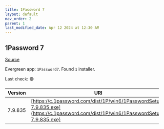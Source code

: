 ```yaml
---
title: 1Password 7
layout: default
nav_order: 2
parent: 1
last_modified_date: Apr 12 2024 at 12:30 AM
---
```


## 1Password 7

[Source](https://1password.com/)

Evergreen app: `1Password7`. Found `1` installer.

Last check: 🟢

| Version | URI                                                                                                                                |
| ------- | ---------------------------------------------------------------------------------------------------------------------------------- |
| 7.9.835 | [https://c.1password.com/dist/1P/win6/1PasswordSetup-7.9.835.exe](https://c.1password.com/dist/1P/win6/1PasswordSetup-7.9.835.exe) |
